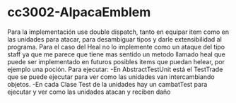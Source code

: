 # cc3002-AlpacaEmblem
Para la implementación use double dispatch, tanto en equipar item como en las unidades para atacar, para desambiguar tipos
y darle extensibilidad al programa.
Para el caso del Heal no lo implemente como un ataque del tipo staff ya que me parece que tiene mas sentido un metodo llamado heal
que puede ser implementado en futuros posibles items que puedan helear, por ejemplo una poción.
Para ejecutar:
 -En AbstractTestUnit está el TestTrade que se puede ejecutar para ver como las unidades van intercambiando objetos.
 -En cada Clase Test de la unidades hay un cambatTest para ejecutar y ver como las unidades atacan y reciben daño
